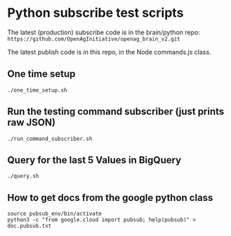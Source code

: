 # Python subscribe test scripts
The latest (production) subscribe code is in the brain/python repo:
`https://github.com/OpenAgInitiative/openag_brain_v2.git`

The latest publish code is in this repo, in the Node commands.js class.

## One time setup
```
./one_time_setup.sh
```

## Run the testing command subscriber (just prints raw JSON)
```
./run_command_subscriber.sh
```

## Query for the last 5 Values in BigQuery
```
./query.sh
```

## How to get docs from the google python class
```
source pubsub_env/bin/activate
python3 -c "from google.cloud import pubsub; help(pubsub)" > doc.pubsub.txt
```
